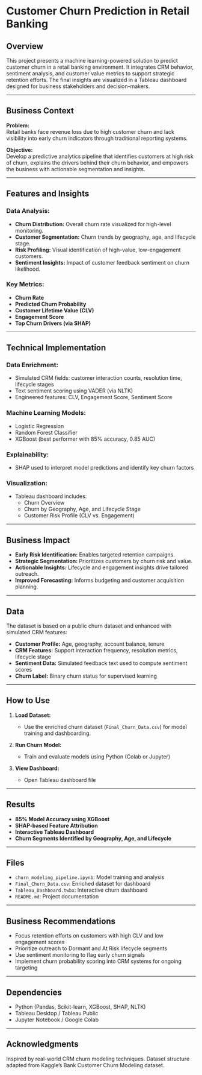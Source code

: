
# Customer Churn Prediction in Retail Banking

## Overview  
This project presents a machine learning-powered solution to predict customer churn in a retail banking environment. It integrates CRM behavior, sentiment analysis, and customer value metrics to support strategic retention efforts. The final insights are visualized in a Tableau dashboard designed for business stakeholders and decision-makers.

---

## Business Context

**Problem:**  
Retail banks face revenue loss due to high customer churn and lack visibility into early churn indicators through traditional reporting systems.

**Objective:**  
Develop a predictive analytics pipeline that identifies customers at high risk of churn, explains the drivers behind their churn behavior, and empowers the business with actionable segmentation and insights.

---

## Features and Insights

### Data Analysis:
- **Churn Distribution:** Overall churn rate visualized for high-level monitoring.
- **Customer Segmentation:** Churn trends by geography, age, and lifecycle stage.
- **Risk Profiling:** Visual identification of high-value, low-engagement customers.
- **Sentiment Insights:** Impact of customer feedback sentiment on churn likelihood.

### Key Metrics:
- **Churn Rate**
- **Predicted Churn Probability**
- **Customer Lifetime Value (CLV)**
- **Engagement Score**
- **Top Churn Drivers (via SHAP)**

---

## Technical Implementation

### Data Enrichment:
- Simulated CRM fields: customer interaction counts, resolution time, lifecycle stages
- Text sentiment scoring using VADER (via NLTK)
- Engineered features: CLV, Engagement Score, Sentiment Score

### Machine Learning Models:
- Logistic Regression
- Random Forest Classifier
- XGBoost (best performer with 85% accuracy, 0.85 AUC)

### Explainability:
- SHAP used to interpret model predictions and identify key churn factors

### Visualization:
- Tableau dashboard includes:
  - Churn Overview
  - Churn by Geography, Age, and Lifecycle Stage
  - Customer Risk Profile (CLV vs. Engagement)


---

## Business Impact

- **Early Risk Identification:** Enables targeted retention campaigns.
- **Strategic Segmentation:** Prioritizes customers by churn risk and value.
- **Actionable Insights:** Lifecycle and engagement insights drive tailored outreach.
- **Improved Forecasting:** Informs budgeting and customer acquisition planning.

---

## Data

The dataset is based on a public churn dataset and enhanced with simulated CRM features:

- **Customer Profile:** Age, geography, account balance, tenure
- **CRM Features:** Support interaction frequency, resolution metrics, lifecycle stage
- **Sentiment Data:** Simulated feedback text used to compute sentiment scores
- **Churn Label:** Binary churn status for supervised learning

---

## How to Use

1. **Load Dataset:**
   - Use the enriched churn dataset (`Final_Churn_Data.csv`) for model training and dashboarding.

2. **Run Churn Model:**
   - Train and evaluate models using Python (Colab or Jupyter)

3. **View Dashboard:**
   - Open Tableau dashboard file 

---

## Results

- **85% Model Accuracy using XGBoost**
- **SHAP-based Feature Attribution**
- **Interactive Tableau Dashboard**
- **Churn Segments Identified by Geography, Age, and Lifecycle**

---

## Files

- `churn_modeling_pipeline.ipynb`: Model training and analysis
- `Final_Churn_Data.csv`: Enriched dataset for dashboard
- `Tableau_Dashboard.twbx`: Interactive churn dashboard
- `README.md`: Project documentation

---

## Business Recommendations

- Focus retention efforts on customers with high CLV and low engagement scores
- Prioritize outreach to Dormant and At Risk lifecycle segments
- Use sentiment monitoring to flag early churn signals
- Implement churn probability scoring into CRM systems for ongoing targeting

---

## Dependencies

- Python (Pandas, Scikit-learn, XGBoost, SHAP, NLTK)
- Tableau Desktop / Tableau Public
- Jupyter Notebook / Google Colab

---

## Acknowledgments

Inspired by real-world CRM churn modeling techniques. Dataset structure adapted from Kaggle’s Bank Customer Churn Modeling dataset.
